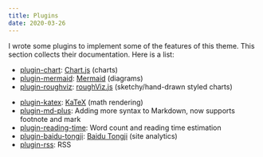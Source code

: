 ```yaml
---
title: Plugins
date: 2020-03-26
---
```


I wrote some plugins to implement some of the features of this theme. This section collects their documentation. Here is a list:

- [plugin-chart](/docs/plugins/chart/): [Chart.js](https://www.chartjs.org) (charts)
- [plugin-mermaid](/docs/plugins/mermaid/): [Mermaid](https://mermaid-js.github.io) (diagrams)
- [plugin-roughviz](/docs/plugins/roughviz/): [roughViz.js](https://github.com/jwilber/roughViz) (sketchy/hand-drawn styled charts)
<!-- - [plugin-markmap](/docs/plugins/markmap/): [markmap](https://github.com/gera2ld/markmap) (mind maps) -->
- [plugin-katex](/docs/plugins/katex/): [KaTeX](https://katex.org/) (math rendering)
- [plugin-md-plus](/docs/plugins/md-plus/): Adding more syntax to Markdown, now supports footnote and mark
- [plugin-reading-time](/docs/plugins/reading-time/): Word count and reading time estimation
- [plugin-baidu-tongji](/docs/plugins/baidu-tongji/): [Baidu Tongji](https://tongji.baidu.com/web/welcome/login) (site analytics)
- [plugin-rss](/docs/plugins/rss/): RSS
